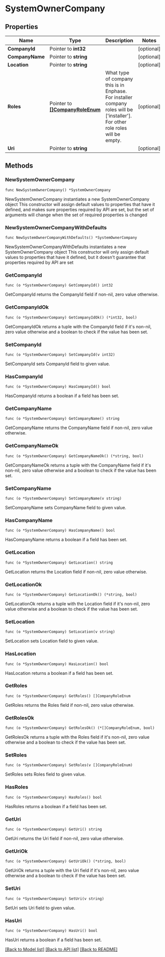 # SystemOwnerCompany

## Properties

Name | Type | Description | Notes
------------ | ------------- | ------------- | -------------
**CompanyId** | Pointer to **int32** |  | [optional] 
**CompanyName** | Pointer to **string** |  | [optional] 
**Location** | Pointer to **string** |  | [optional] 
**Roles** | Pointer to [**[]CompanyRoleEnum**](CompanyRoleEnum.md) | What type of company this is in Enphase. For installer company roles will be [&#39;installer&#39;]. For other role roles will be empty. | [optional] 
**Uri** | Pointer to **string** |  | [optional] 

## Methods

### NewSystemOwnerCompany

`func NewSystemOwnerCompany() *SystemOwnerCompany`

NewSystemOwnerCompany instantiates a new SystemOwnerCompany object
This constructor will assign default values to properties that have it defined,
and makes sure properties required by API are set, but the set of arguments
will change when the set of required properties is changed

### NewSystemOwnerCompanyWithDefaults

`func NewSystemOwnerCompanyWithDefaults() *SystemOwnerCompany`

NewSystemOwnerCompanyWithDefaults instantiates a new SystemOwnerCompany object
This constructor will only assign default values to properties that have it defined,
but it doesn't guarantee that properties required by API are set

### GetCompanyId

`func (o *SystemOwnerCompany) GetCompanyId() int32`

GetCompanyId returns the CompanyId field if non-nil, zero value otherwise.

### GetCompanyIdOk

`func (o *SystemOwnerCompany) GetCompanyIdOk() (*int32, bool)`

GetCompanyIdOk returns a tuple with the CompanyId field if it's non-nil, zero value otherwise
and a boolean to check if the value has been set.

### SetCompanyId

`func (o *SystemOwnerCompany) SetCompanyId(v int32)`

SetCompanyId sets CompanyId field to given value.

### HasCompanyId

`func (o *SystemOwnerCompany) HasCompanyId() bool`

HasCompanyId returns a boolean if a field has been set.

### GetCompanyName

`func (o *SystemOwnerCompany) GetCompanyName() string`

GetCompanyName returns the CompanyName field if non-nil, zero value otherwise.

### GetCompanyNameOk

`func (o *SystemOwnerCompany) GetCompanyNameOk() (*string, bool)`

GetCompanyNameOk returns a tuple with the CompanyName field if it's non-nil, zero value otherwise
and a boolean to check if the value has been set.

### SetCompanyName

`func (o *SystemOwnerCompany) SetCompanyName(v string)`

SetCompanyName sets CompanyName field to given value.

### HasCompanyName

`func (o *SystemOwnerCompany) HasCompanyName() bool`

HasCompanyName returns a boolean if a field has been set.

### GetLocation

`func (o *SystemOwnerCompany) GetLocation() string`

GetLocation returns the Location field if non-nil, zero value otherwise.

### GetLocationOk

`func (o *SystemOwnerCompany) GetLocationOk() (*string, bool)`

GetLocationOk returns a tuple with the Location field if it's non-nil, zero value otherwise
and a boolean to check if the value has been set.

### SetLocation

`func (o *SystemOwnerCompany) SetLocation(v string)`

SetLocation sets Location field to given value.

### HasLocation

`func (o *SystemOwnerCompany) HasLocation() bool`

HasLocation returns a boolean if a field has been set.

### GetRoles

`func (o *SystemOwnerCompany) GetRoles() []CompanyRoleEnum`

GetRoles returns the Roles field if non-nil, zero value otherwise.

### GetRolesOk

`func (o *SystemOwnerCompany) GetRolesOk() (*[]CompanyRoleEnum, bool)`

GetRolesOk returns a tuple with the Roles field if it's non-nil, zero value otherwise
and a boolean to check if the value has been set.

### SetRoles

`func (o *SystemOwnerCompany) SetRoles(v []CompanyRoleEnum)`

SetRoles sets Roles field to given value.

### HasRoles

`func (o *SystemOwnerCompany) HasRoles() bool`

HasRoles returns a boolean if a field has been set.

### GetUri

`func (o *SystemOwnerCompany) GetUri() string`

GetUri returns the Uri field if non-nil, zero value otherwise.

### GetUriOk

`func (o *SystemOwnerCompany) GetUriOk() (*string, bool)`

GetUriOk returns a tuple with the Uri field if it's non-nil, zero value otherwise
and a boolean to check if the value has been set.

### SetUri

`func (o *SystemOwnerCompany) SetUri(v string)`

SetUri sets Uri field to given value.

### HasUri

`func (o *SystemOwnerCompany) HasUri() bool`

HasUri returns a boolean if a field has been set.


[[Back to Model list]](../README.md#documentation-for-models) [[Back to API list]](../README.md#documentation-for-api-endpoints) [[Back to README]](../README.md)


